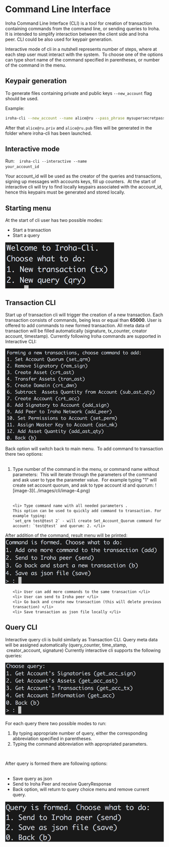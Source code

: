 # Command Line Interface

Iroha Command Line Interface (CLI) is a tool for creation of transaction containing commands from the command line, or sending queries to Iroha. It is intended to simplify interaction between the client side and Iroha peer. CLI could be also used for keypair generation.

Interactive mode of cli in a nutshell represents number of steps, where at each step user must interact with the system. 
To choose one of the options can type short name of the command specified in parentheses, or number of the command in the menu.

## Keypair generation

To generate files containing private and public keys `--new_account` flag should be used.

Example:
```bash
iroha-cli --new_account --name alice@ru --pass_phrase mysupersecretpassword
```

After that `alice@ru.priv` and `alice@ru.pub` files will be generated in the folder where iroha-cli has been launched.

## Interactive mode 

Run: 
<code class="bash"> iroha-cli --interactive --name your_account_id </code>

Your account_id will be used as the creator of the queries and transactions, signing up messages with accounts keys, fill up counters. 
At the start of interactive cli will try to find locally keypairs associated with the account_id, hence this keypairs must be generated and stored locally. 

## Starting menu 

At the start of cli user has two possible modes:

* Start a transaction
* Start a query

![image](../images/cli/image.png)

## Transaction CLI

Start up of transaction cli will trigger the creation of a new transaction.
Each transaction consists of commands, being less or equal than **65000**. User is offered to add commands to new formed transaction.
All meta data of transaction will be filled automatically (signature, tx_counter, creator account, timestamp).
Currently following Iroha commands are supported in Interactive CLI:

![image-2](../images/cli/image-2.png)

Back option will switch back to main menu. 
To add command to transaction there two options:
<ol> 
    <li> Type number of the command in the menu, or command name without parameters: 
    This will iterate through the parameters of the command and ask user to type the parameter value. 
    For example typing "1" will create set account quorum, and ask to type account id and quorum:
    ![image-3](../images/cli/image-4.png) </li> 

    <li> Type command name with all needed parameters . 
    This option can be used to quickly add command to transaction. For example typing: 
    `set_qrm test@test 2` - will create Set_Account_Quorum command for account: `test@test` and quorum: 2. </li> 
</ol>

After addition of the command, result menu will be printed:  
![image-4](../images/cli/image-4.png)

<ol>

    <li> User can add more commands to the same transaction </li>  
    <li> User can send to Iroha peer </li>
    <li> Go back and create new transaction (this will delete previous transaction) </li>
    <li> Save transaction as json file locally </li>
</ol>

## Query CLI

Interactive query cli is build similarly as Transaction CLI.
Query meta data will be assigned automatically (query_counter, time_stamp,  creator_account, signature)
Currently interactive cli supports the following queries:

![image-5](../images/cli/image-5.png)

For each query there two possible modes to run: 
<ol>
    <li> By typing appropriate number of query, either the corresponding abbreviation specified in parentheses. </li>
    <li> Typing the command abbreviation with appropriated parameters. </li>
</ol> 

After query is formed there are following options:
<ul> 
    <li>Save query as json </li>
    <li>Send to Iroha Peer and receive QueryResponse </li>
    <li>Back option, will return to query choice menu and remove current query. </li>
</ul>

![image-6](../images/cli/image-6.png)
